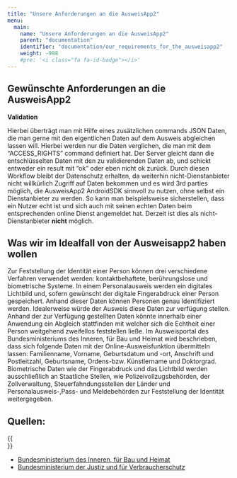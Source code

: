 ```yaml
---
title: "Unsere Anforderungen an die AusweisApp2"
menu:
  main:
    name: "Unsere Anforderungen an die AusweisApp2"
    parent: "documentation"
    identifier: "documentation/our_requirements_for_the_ausweisapp2"
    weight: -998
    #pre: '<i class="fa fa-id-badge"></i>'
---
```


## Gewünschte Anforderungen an die AusweisApp2

**Validation**

Hierbei überträgt man mit Hilfe eines zusätzlichen commands JSON Daten, die man gerne mit den eigentlichen Daten auf dem Ausweis abgleichen lassen will. 
Hierbei werden nur die Daten verglichen, die man mit dem “ACCESS_RIGHTS” command definiert hat. 
Der Server gleicht dann die entschlüsselten Daten mit den zu validierenden Daten ab, und schickt entweder ein result mit “ok” oder eben nicht ok zurück. 
Durch diesen Workflow bleibt der Datenschutz erhalten, da weiterhin nicht-Dienstanbieter nicht willkürlich Zugriff auf Daten bekommen und es wird 3rd parties möglich, die AusweisApp2 AndroidSDK sinnvoll zu nutzen, ohne selbst ein Dienstanbieter zu werden.
So kann man beispielsweise sicherstellen, dass ein Nutzer echt ist und sich auch mit seinen echten Daten beim entsprechenden online Dienst angemeldet hat. Derzeit ist dies als nicht-Dienstanbieter **nicht** möglich.


## Was wir im Idealfall von der Ausweisapp2 haben wollen

Zur Feststellung der Identität einer Person können drei verschiedene Verfahren verwendet werden: kontaktbehaftete, berührungslose und biometrische Systeme.
In einem Personalausweis werden ein digitales Lichtbild und, sofern gewünscht der digitale Fingerabdruck einer Person gespeichert. Anhand dieser Daten können Personen genau Identifiziert werden. Idealerweise würde der Ausweis diese Daten zur verfügung stellen. Anhand der zur Verfügung gestellten Daten könnte innerhalb einer Anwendung ein Abgleich stattfinden mit welcher sich die Echtheit einer Person weitgehend zweifellos feststellen ließe. 
Im Ausweisportal des Bundesministeriums des Inneren, für Bau und Heimat wird beschrieben, dass sich folgende Daten mit der Online-Ausweisfunktion übermitteln lassen: Familienname, Vorname, Geburtsdatum und -ort, Anschrift und Postleitzahl, Geburtsname, Ordens-bzw. Künstlername und Doktorgrad. Biometrische Daten wie der Fingerabdruck und das Lichtbild werden ausschließlich an Staatliche Stellen, wie Polizeivollzugsbehörden, der Zollverwaltung, Steuerfahndungsstellen der Länder und Personalausweis-,Pass- und Meldebehörden zur Feststellung der Identität weitergegeben.


## Quellen:
{{<br>}}
- [Bundesministerium des Inneren, für Bau und Heimat](https://www.personalausweisportal.de/DE/Buergerinnen-und-Buerger/Der-Personalausweis/Details/DatenChip/datenChip_artikel.html)
- [Bundesministerium der Justiz und für Verbraucherschutz](https://www.gesetze-im-internet.de/pauswg/BJNR134610009.html)
